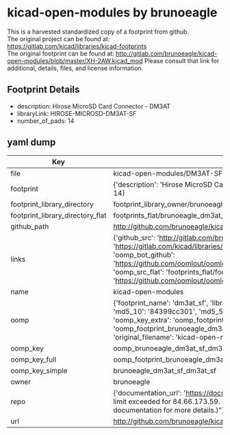 # kicad-open-modules by brunoeagle  
This is a harvested standardized copy of a footprint from github.  
The original project can be found at:  
https://gitlab.com/kicad/libraries/kicad-footprints  
The original footprint can be found at:
http://gitlab.com/brunoeagle/kicad-open-modules/blob/master/XH-2AW.kicad_mod
Please consult that link for additional, details, files, and license information.  
## Footprint Details
* description: Hirose MicroSD Card Connector - DM3AT  
* libraryLink: HIROSE-MICROSD-DM3AT-SF  
* number_of_pads: 14  
## yaml dump  
| Key | Value |  
| --- | --- |  
| file | kicad-open-modules/DM3AT-SF.kicad_mod |  
| footprint | {'description': 'Hirose MicroSD Card Connector - DM3AT', 'libraryLink': 'HIROSE-MICROSD-DM3AT-SF', 'number_of_pads': 14} |  
| footprint_library_directory | footprint_library_owner/brunoeagle_kicad-open-modules |  
| footprint_library_directory_flat | footprints_flat/brunoeagle_dm3at_sf_dm3at_sf/working |  
| github_path | http://github.com/brunoeagle/kicad-open-modules/blob/master/DM3AT-SF.kicad_mod |  
| links | {'github_src': 'http://gitlab.com/brunoeagle/kicad-open-modules/blob/master/XH-2AW.kicad_mod', 'github_src_repo': 'https://gitlab.com/kicad/libraries/kicad-footprints', 'oomp_bot': 'footprints/brunoeagle_dm3at_sf_dm3at_sf/working', 'oomp_bot_github': 'https://github.com/oomlout/oomlout_oomp_footprint_bot/tree/main/footprints/brunoeagle_dm3at_sf_dm3at_sf/working', 'oomp_src_flat': 'footprints_flat/footprints_flat/brunoeagle_dm3at_sf_dm3at_sf/working', 'oomp_src_flat_github': 'https://github.com/oomlout/oomlout_oomp_footprint_src/tree/main/footprints_flat/brunoeagle_dm3at_sf_dm3at_sf/working'} |  
| name | kicad-open-modules |  
| oomp | {'footprint_name': 'dm3at_sf', 'library_name': 'dm3at_sf_kicad_mod', 'md5': '84399cc301610ebf4479733cdf1a1481', 'md5_10': '84399cc301', 'md5_5': '84399', 'md5_6': '84399c', 'oomp_key': 'oomp_brunoeagle_dm3at_sf_dm3at_sf', 'oomp_key_extra': 'oomp_footprint_brunoeagle_dm3at_sf_dm3at_sf', 'oomp_key_full': 'oomp_footprint_brunoeagle_dm3at_sf_dm3at_sf_84399c', 'oomp_key_simple': 'brunoeagle_dm3at_sf_dm3at_sf', 'original_filename': 'kicad-open-modules/DM3AT-SF.kicad_mod', 'owner_name': 'brunoeagle'} |  
| oomp_key | oomp_brunoeagle_dm3at_sf_dm3at_sf |  
| oomp_key_full | oomp_footprint_brunoeagle_dm3at_sf_dm3at_sf |  
| oomp_key_simple | brunoeagle_dm3at_sf_dm3at_sf |  
| owner | brunoeagle |  
| repo | {'documentation_url': 'https://docs.github.com/rest/overview/resources-in-the-rest-api#rate-limiting', 'message': "API rate limit exceeded for 84.66.173.59. (But here's the good news: Authenticated requests get a higher rate limit. Check out the documentation for more details.)"} |  
| url | http://github.com/brunoeagle/kicad-open-modules |  

